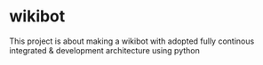 # wikibot
This project is about making a wikibot with adopted fully continous integrated &amp; development architecture using python
